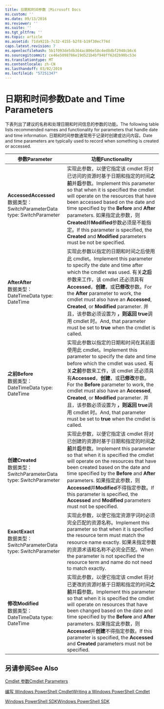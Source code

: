 ```yaml
---
title: 日期和时间参数 |Microsoft Docs
ms.custom: ''
ms.date: 09/13/2016
ms.reviewer: ''
ms.suite: ''
ms.tgt_pltfrm: ''
ms.topic: article
ms.assetid: 71da921b-7c32-4155-b2f8-b19f30ec774d
caps.latest.revision: 7
ms.openlocfilehash: 5b1f093de5db364ac806e58c4ed8dbf2948cb6c6
ms.sourcegitcommit: ce46e5098786e19d521b4bf948ff62d2b90bc53e
ms.translationtype: MT
ms.contentlocale: zh-CN
ms.lasthandoff: 03/02/2019
ms.locfileid: "57251347"
---
```

# <a name="date-and-time-parameters"></a><span data-ttu-id="638f2-102">日期和时间参数</span><span class="sxs-lookup"><span data-stu-id="638f2-102">Date and Time Parameters</span></span>

<span data-ttu-id="638f2-103">下表列出了建议的名称和处理日期和时间信息的参数的功能。</span><span class="sxs-lookup"><span data-stu-id="638f2-103">The following table lists recommended names and functionality for parameters that handle date and time information.</span></span> <span data-ttu-id="638f2-104">日期和时间参数通常用于记录时创建或访问内容。</span><span class="sxs-lookup"><span data-stu-id="638f2-104">Date and time parameters are typically used to record when something is created or accessed.</span></span>

|<span data-ttu-id="638f2-105">参数</span><span class="sxs-lookup"><span data-stu-id="638f2-105">Parameter</span></span>|<span data-ttu-id="638f2-106">功能</span><span class="sxs-lookup"><span data-stu-id="638f2-106">Functionality</span></span>|
|---|---|
|<span data-ttu-id="638f2-107">**Accessed**</span><span class="sxs-lookup"><span data-stu-id="638f2-107">**Accessed**</span></span><br><span data-ttu-id="638f2-108">数据类型：SwitchParameter</span><span class="sxs-lookup"><span data-stu-id="638f2-108">Data type: SwitchParameter</span></span>|<span data-ttu-id="638f2-109">实现此参数，以便它指定该 cmdlet 将对已访问的资源时基于日期和指定的时间**之前**并**后**参数。</span><span class="sxs-lookup"><span data-stu-id="638f2-109">Implement this parameter so that when it is specified the cmdlet will operate on the resources that have been accessed based on the date and time specified by the **Before** and **After** parameters.</span></span> <span data-ttu-id="638f2-110">如果指定此参数，则**Created**并**Modified**参数必须是不能指定。</span><span class="sxs-lookup"><span data-stu-id="638f2-110">If this parameter is specified, the **Created** and **Modified** parameters must be not be specified.</span></span>|
|<span data-ttu-id="638f2-111">**After**</span><span class="sxs-lookup"><span data-stu-id="638f2-111">**After**</span></span><br><span data-ttu-id="638f2-112">数据类型：DateTime</span><span class="sxs-lookup"><span data-stu-id="638f2-112">Data type: DateTime</span></span>|<span data-ttu-id="638f2-113">实现此参数以指定的日期和时间之后使用此 cmdlet。</span><span class="sxs-lookup"><span data-stu-id="638f2-113">Implement this parameter to specify the date and time after which the cmdlet was used.</span></span> <span data-ttu-id="638f2-114">有关**之后**参数来工作，该 cmdlet 还必须具有**Accessed**，**创建**，或**已修改**参数。</span><span class="sxs-lookup"><span data-stu-id="638f2-114">For the **After** parameter to work, the cmdlet must also have an **Accessed**, **Created**, or **Modified** parameter.</span></span> <span data-ttu-id="638f2-115">并且，该参数必须设置为 **，则返回 true**调用 cmdlet 时。</span><span class="sxs-lookup"><span data-stu-id="638f2-115">And, that parameter must be set to **true** when the cmdlet is called.</span></span>|
|<span data-ttu-id="638f2-116">**之前**</span><span class="sxs-lookup"><span data-stu-id="638f2-116">**Before**</span></span><br><span data-ttu-id="638f2-117">数据类型：DateTime</span><span class="sxs-lookup"><span data-stu-id="638f2-117">Data type: DateTime</span></span>|<span data-ttu-id="638f2-118">实现此参数以指定的日期和时间在其前面使用此 cmdlet。</span><span class="sxs-lookup"><span data-stu-id="638f2-118">Implement this parameter to specify the date and time before which the cmdlet was used.</span></span> <span data-ttu-id="638f2-119">有关**之前**参数来工作，该 cmdlet 还必须具有**Accessed**，**创建**，或**已修改**参数。</span><span class="sxs-lookup"><span data-stu-id="638f2-119">For the **Before** parameter to work, the cmdlet must also have an **Accessed**, **Created**, or **Modified** parameter.</span></span> <span data-ttu-id="638f2-120">并且，该参数必须设置为 **，则返回 true**调用 cmdlet 时。</span><span class="sxs-lookup"><span data-stu-id="638f2-120">And, that parameter must be set to **true** when the cmdlet is called.</span></span>|
|<span data-ttu-id="638f2-121">**创建**</span><span class="sxs-lookup"><span data-stu-id="638f2-121">**Created**</span></span><br><span data-ttu-id="638f2-122">数据类型：SwitchParameter</span><span class="sxs-lookup"><span data-stu-id="638f2-122">Data type: SwitchParameter</span></span>|<span data-ttu-id="638f2-123">实现此参数，以便它指定该 cmdlet 将对已创建的资源时基于日期和指定的时间**之前**并**后**参数。</span><span class="sxs-lookup"><span data-stu-id="638f2-123">Implement this parameter so that when it is specified the cmdlet will operate on the resources that have been created based on the date and time specified by the **Before** and **After** parameters.</span></span> <span data-ttu-id="638f2-124">如果指定此参数，则**Accessed**并**Modified**不得指定参数。</span><span class="sxs-lookup"><span data-stu-id="638f2-124">If this parameter is specified, the **Accessed** and **Modified** parameters must not be specified.</span></span>|
|<span data-ttu-id="638f2-125">**Exact**</span><span class="sxs-lookup"><span data-stu-id="638f2-125">**Exact**</span></span><br><span data-ttu-id="638f2-126">数据类型：SwitchParameter</span><span class="sxs-lookup"><span data-stu-id="638f2-126">Data type: SwitchParameter</span></span>|<span data-ttu-id="638f2-127">实现此参数，以便它指定资源字词时必须完全匹配的资源名称。</span><span class="sxs-lookup"><span data-stu-id="638f2-127">Implement this parameter so that when it is specified the resource term must match the resource name exactly.</span></span> <span data-ttu-id="638f2-128">如果未指定参数的资源术语和名称不必完全匹配。</span><span class="sxs-lookup"><span data-stu-id="638f2-128">When the parameter is not specified the resource term and name do not need to match exactly.</span></span>|
|<span data-ttu-id="638f2-129">**修改**</span><span class="sxs-lookup"><span data-stu-id="638f2-129">**Modified**</span></span><br><span data-ttu-id="638f2-130">数据类型：DateTime</span><span class="sxs-lookup"><span data-stu-id="638f2-130">Data type: DateTime</span></span>|<span data-ttu-id="638f2-131">实现此参数，以便它指定该 cmdlet 将对已更改的资源时基于日期和指定的时间**之前**并**后**参数。</span><span class="sxs-lookup"><span data-stu-id="638f2-131">Implement this parameter so that when it is specified the cmdlet will operate on resources that have been changed based on the date and time specified by the **Before** and **After** parameters.</span></span> <span data-ttu-id="638f2-132">如果指定此参数，则**Accessed**并**创建**不得指定参数。</span><span class="sxs-lookup"><span data-stu-id="638f2-132">If this parameter is specified, the **Accessed** and **Created** parameters must not be specified.</span></span>|
## <a name="see-also"></a><span data-ttu-id="638f2-133">另请参阅</span><span class="sxs-lookup"><span data-stu-id="638f2-133">See Also</span></span>

[<span data-ttu-id="638f2-134">Cmdlet 参数</span><span class="sxs-lookup"><span data-stu-id="638f2-134">Cmdlet Parameters</span></span>](./cmdlet-parameters.md)

[<span data-ttu-id="638f2-135">编写 Windows PowerShell Cmdlet</span><span class="sxs-lookup"><span data-stu-id="638f2-135">Writing a Windows PowerShell Cmdlet</span></span>](./writing-a-windows-powershell-cmdlet.md)

[<span data-ttu-id="638f2-136">Windows PowerShell SDK</span><span class="sxs-lookup"><span data-stu-id="638f2-136">Windows PowerShell SDK</span></span>](../windows-powershell-reference.md)
